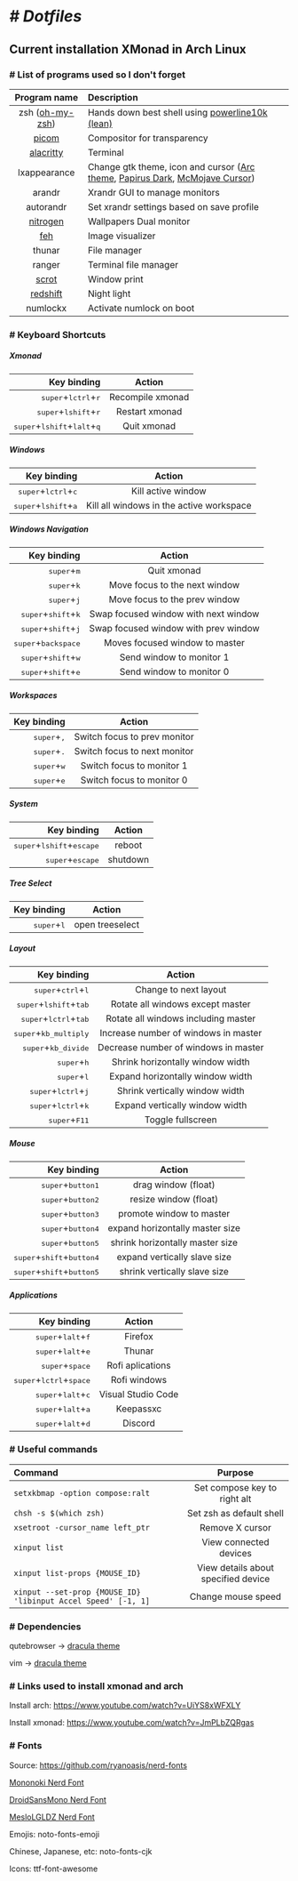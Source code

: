 # <i># Dotfiles</i>
## Current installation XMonad in Arch Linux

### # List of programs used so I don't forget
| Program name | Description |
| :--: | :-- |
| zsh ([oh-my-zsh](https://ohmyz.sh/)) | Hands down best shell using [powerline10k (lean)](https://github.com/romkatv/powerlevel10k) |
| [picom](https://wiki.archlinux.org/index.php/Picom) | Compositor for transparency |
| [alacritty](https://github.com/alacritty/alacritty) | Terminal |
| lxappearance | Change gtk theme, icon and cursor ([Arc theme](https://wiki.archlinux.org/index.php/GTK#Themes), [Papirus Dark](https://github.com/PapirusDevelopmentTeam/papirus-icon-theme#installation), [McMojave Cursor](https://www.gnome-look.org/p/1355701/)) |
| arandr | Xrandr GUI to manage monitors |
| autorandr | Set xrandr settings based on save profile |
| [nitrogen](https://wiki.archlinux.org/index.php/Nitrogen) | Wallpapers Dual monitor |
| [feh](https://wiki.archlinux.org/index.php/Feh) | Image visualizer |
| thunar | File manager |
| ranger | Terminal file manager |
| [scrot](https://wiki.archlinux.org/index.php/Screen_capture#scrot) | Window print |
| [redshift](https://wiki.archlinux.org/index.php/Redshift) | Night light |
| numlockx | Activate numlock on boot |

### # Keyboard Shortcuts

##### Xmonad
| Key binding | Action |
| --: | :--: |
| <kbd>super</kbd>+<kbd>lctrl</kbd>+<kbd>r</kbd> | Recompile xmonad |
| <kbd>super</kbd>+<kbd>lshift</kbd>+<kbd>r</kbd> | Restart xmonad |
| <kbd>super</kbd>+<kbd>lshift</kbd>+<kbd>lalt</kbd>+<kbd>q</kbd> | Quit xmonad |

##### Windows
| Key binding | Action |
| --: | :--: |
| <kbd>super</kbd>+<kbd>lctrl</kbd>+<kbd>c</kbd> | Kill active window |
| <kbd>super</kbd>+<kbd>lshift</kbd>+<kbd>a</kbd> | Kill all windows in the active workspace |


##### Windows Navigation
| Key binding | Action |
| --: | :--: |
| <kbd>super</kbd>+<kbd>m</kbd> | Quit xmonad |
| <kbd>super</kbd>+<kbd>k</kbd> | Move focus to the next window |
| <kbd>super</kbd>+<kbd>j</kbd> | Move focus to the prev window |
| <kbd>super</kbd>+<kbd>shift</kbd>+<kbd>k</kbd> | Swap focused window with next window |
| <kbd>super</kbd>+<kbd>shift</kbd>+<kbd>j</kbd> | Swap focused window with prev window |
| <kbd>super</kbd>+<kbd>backspace</kbd> | Moves focused window to master |
| <kbd>super</kbd>+<kbd>shift</kbd>+<kbd>w</kbd> | Send window to monitor 1 |
| <kbd>super</kbd>+<kbd>shift</kbd>+<kbd>e</kbd> | Send window to monitor 0 |

##### Workspaces
| Key binding | Action |
| --: | :--: |
| <kbd>super</kbd>+<kbd>,</kbd> | Switch focus to prev monitor |
| <kbd>super</kbd>+<kbd>.</kbd> | Switch focus to next monitor |
| <kbd>super</kbd>+<kbd>w</kbd> | Switch focus to monitor 1 |
| <kbd>super</kbd>+<kbd>e</kbd> | Switch focus to monitor 0 |

##### System
| Key binding | Action |
| --: | :--: |
| <kbd>super</kbd>+<kbd>lshift</kbd>+<kbd>escape</kbd> | reboot |
| <kbd>super</kbd>+<kbd>escape</kbd> | shutdown |

##### Tree Select
| Key binding | Action |
| --: | :--: |
| <kbd>super</kbd>+<kbd>l</kbd> | open treeselect |

##### Layout
| Key binding | Action |
| --: | :--: |
| <kbd>super</kbd>+<kbd>ctrl</kbd>+<kbd>l</kbd> | Change to next layout |
| <kbd>super</kbd>+<kbd>lshift</kbd>+<kbd>tab</kbd> | Rotate all windows except master |
| <kbd>super</kbd>+<kbd>lctrl</kbd>+<kbd>tab</kbd> | Rotate all windows including master |
| <kbd>super</kbd>+<kbd>kb_multiply</kbd> | Increase number of windows in master |
| <kbd>super</kbd>+<kbd>kb_divide</kbd> | Decrease number of windows in master |
| <kbd>super</kbd>+<kbd>h</kbd> | Shrink horizontally window width |
| <kbd>super</kbd>+<kbd>l</kbd> | Expand horizontally window width |
| <kbd>super</kbd>+<kbd>lctrl</kbd>+<kbd>j</kbd> | Shrink vertically window width |
| <kbd>super</kbd>+<kbd>lctrl</kbd>+<kbd>k</kbd> | Expand vertically window width |
| <kbd>super</kbd>+<kbd>F11</kbd> | Toggle fullscreen |

##### Mouse
| Key binding | Action |
| --: | :--: |
| <kbd>super</kbd>+<kbd>button1</kbd> | drag window (float) |
| <kbd>super</kbd>+<kbd>button2</kbd> | resize window (float) |
| <kbd>super</kbd>+<kbd>button3</kbd> | promote window to master |
| <kbd>super</kbd>+<kbd>button4</kbd> | expand horizontally master size |
| <kbd>super</kbd>+<kbd>button5</kbd> | shrink horizontally master size |
| <kbd>super</kbd>+<kbd>shift</kbd>+<kbd>button4</kbd> | expand vertically slave size |
| <kbd>super</kbd>+<kbd>shift</kbd>+<kbd>button5</kbd> | shrink vertically slave size |



##### Applications
| Key binding | Action |
| --: | :--: |
| <kbd>super</kbd>+<kbd>lalt</kbd>+<kbd>f</kbd> | Firefox |
| <kbd>super</kbd>+<kbd>lalt</kbd>+<kbd>e</kbd> | Thunar |
| <kbd>super</kbd>+<kbd>space</kbd> | Rofi aplications |
| <kbd>super</kbd>+<kbd>lctrl</kbd>+<kbd>space</kbd> | Rofi windows |
| <kbd>super</kbd>+<kbd>lalt</kbd>+<kbd>c</kbd> | Visual Studio Code |
| <kbd>super</kbd>+<kbd>lalt</kbd>+<kbd>a</kbd> | Keepassxc |
| <kbd>super</kbd>+<kbd>lalt</kbd>+<kbd>d</kbd> | Discord |

### # Useful commands
| Command | Purpose |
| :------------- | :----------: |
| `setxkbmap -option compose:ralt` | Set compose key to right alt |
| `chsh -s $(which zsh)` | Set zsh as default shell |
| `xsetroot -cursor_name left_ptr` | Remove X cursor |
| `xinput list` | View connected devices |
| `xinput list-props {MOUSE_ID}` | View details about specified device |
| `xinput --set-prop {MOUSE_ID} 'libinput Accel Speed' [-1, 1]` | Change mouse speed |

### # Dependencies

qutebrowser -> [dracula theme](https://draculatheme.com/qutebrowser/)

vim -> [dracula theme](https://draculatheme.com/vim)

### # Links used to install xmonad and arch
Install arch: https://www.youtube.com/watch?v=UiYS8xWFXLY

Install xmonad: https://www.youtube.com/watch?v=JmPLbZQRgas

### # Fonts
Source: https://github.com/ryanoasis/nerd-fonts

[Mononoki Nerd Font](https://aur.archlinux.org/packages/nerd-fonts-mononoki/)

[DroidSansMono Nerd Font](https://aur.archlinux.org/packages/nerd-fonts-droid-sans-mono/)

[MesloLGLDZ Nerd Font](https://aur.archlinux.org/packages/nerd-fonts-meslo/)

Emojis: noto-fonts-emoji

Chinese, Japanese, etc: noto-fonts-cjk

Icons: ttf-font-awesome
